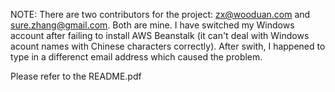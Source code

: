 NOTE: There are two contributors for the project: zx@wooduan.com and sure.zhang@gmail.com. Both are mine. I have switched my Windows account after failing to install AWS Beanstalk (it can't deal with Windows acount names with Chinese characters correctly). After swith, I happened to type in a differenct email address which caused the problem.


Please refer to the README.pdf
